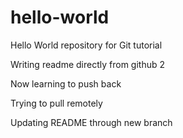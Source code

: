 # hello-world
Hello World repository for Git tutorial

Writing readme directly from github 2

Now learning to push back

Trying to pull remotely

Updating README through new branch
